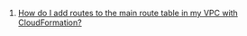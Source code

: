 
1. [How do I add routes to the main route table in my VPC with CloudFormation?](https://repost.aws/knowledge-center/cloudformation-route-table-vpc)